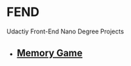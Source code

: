 # FEND
Udactiy Front-End Nano Degree Projects

* ## [Memory Game](https://github.com/moorejac/FEND/blob/master/memory_game)